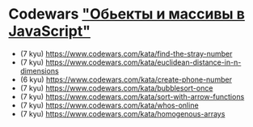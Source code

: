# Codewars ["Обьекты и массивы в JavaScript"](https://github.com/rolling-scopes-school/tasks/blob/master/stage0/modules/objects-and-arrays)

* (7 kyu) https://www.codewars.com/kata/find-the-stray-number
* (7 kyu) https://www.codewars.com/kata/euclidean-distance-in-n-dimensions
* (6 kyu) https://www.codewars.com/kata/create-phone-number
* (7 kyu) https://www.codewars.com/kata/bubblesort-once
* (7 kyu) https://www.codewars.com/kata/sort-with-arrow-functions
* (7 kyu) https://www.codewars.com/kata/whos-online
* (7 kyu) https://www.codewars.com/kata/homogenous-arrays
